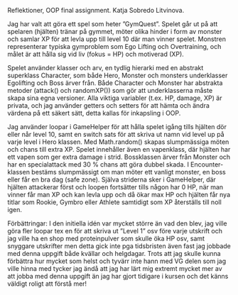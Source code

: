 Reflektioner, OOP final assignment.
Katja Sobredo Litvinova.

Jag har valt att göra ett spel som heter ”GymQuest”. Spelet går ut på att spelaren (hjälten) tränar på gymmet, möter olika hinder i form av monster och samlar XP för att levla upp till level 10 där man vinner spelet. Monstren representerar typiska gymproblem som Ego Lifting och Overtraining, och målet är att hålla sig vid liv (fokus = HP) och motiverad (XP).

Spelet använder klasser och arv, en tydlig hierarki med en abstrakt superklass Character, som både Hero, Monster och monsters underklasser Egolifting och Boss ärver från.
Både Character och Monster har abstrakta metoder (attack() och randomXP()) som gör att underklasserna måste skapa sina egna versioner.
Alla viktiga variabler (t.ex. HP, damage, XP) är privata, och jag använder getters och setters för att hämta och ändra värdena på ett säkert sätt, detta kallas för inkapsling i OOP.

Jag använder loopar i GameHelper för att hålla spelet igång tills hjälten dör eller når level 10, samt en switch sats för att skriva ut namn vid level up på varje level i Hero klassen.
Med Math.random() skapas slumpmässiga möten och chans till extra XP.
Spelet innehåller även en vapenklass, där hjälten har ett vapen som ger extra damage i strid.
Bossklassen ärver från Monster och har en specialattack med 30 % chans att göra dubbel skada.
I Encounter-klassen bestäms slumpmässigt om man möter ett vanligt monster, en boss eller får en bra dag (safe zone).
Själva striderna sker i GameHelper, där hjälten attackerar först och loopen fortsätter tills någon har 0 HP, när man vinner får man XP och kan levla upp och då ökar max HP och hjälten får nya titlar som Rookie, Gymbro eller Athlete samtidigt som XP återställs till noll igen. 

Förbättringar:
I den initiella idén var mycket större än vad den blev, jag ville göra fler loopar tex en för att skriva ut ”Level 1” osv före varje utskrift och jag ville ha en shop med proteinpulver som skulle öka HP osv, samt snyggare utskrifter men detta gick inte pga tidsbristen även fast jag jobbade med denna uppgift både kvällar och helgdagar.
Trots att jag skulle kunna förbättra hur mycket som helst och tyvärr inte hann med VG delen som jag ville hinna med tycker jag ändå att jag har lärt mig extremt mycket mer av att jobba med denna uppgift än jag har gjort tidigare i kursen och det känns väldigt roligt att förstå mer! 